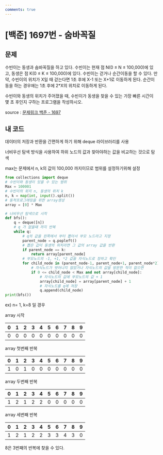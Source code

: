 ```yaml
---
comments: true
---
```


# [백준] 1697번 - **숨바꼭질** 

## 문제

수빈이는 동생과 숨바꼭질을 하고 있다. 수빈이는 현재 점 N(0 ≤ N ≤ 100,000)에 있고, 동생은 점 K(0 ≤ K ≤ 100,000)에 있다. 수빈이는 걷거나 순간이동을 할 수 있다. 만약, 수빈이의 위치가 X일 때 걷는다면 1초 후에 X-1 또는 X+1로 이동하게 된다. 순간이동을 하는 경우에는 1초 후에 2*X의 위치로 이동하게 된다.

수빈이와 동생의 위치가 주어졌을 때, 수빈이가 동생을 찾을 수 있는 가장 빠른 시간이 몇 초 후인지 구하는 프로그램을 작성하시오.

source : [문제링크 백준 - 1697](https://www.acmicpc.net/problem/1697)

## 내 코드

데이터의 저장과 반환을 간편하게 하기 위해 deque 라이브러리를 사용

너비우선 탐색 방식을 사용하여 하위 노드의 값과 찾아야하는 값을 비교하는 것으로 탐색

max는 문제에서 n, k의 값이 100,000 까지이므로 범위를 설정하기위해 설정

```python
from collections import deque
# 수빈이와 동생이 있을 수 있는 범위
Max = 100001
# 수빈이의 위치 n, 동생의 위치 k
n, k = map(int, input().split())
# 동적프로그래밍을 위한 array생성
array = [0] * Max

# 너비우선 탐색으로 시작
def bfs():
    q = deque([n])
    # q 가 없을때 까지 반복
    while q:
      	# q의 값을 왼쪽에서 부터 뽑아서 부모 노드라고 지정
        parent_node = q.popleft()
        # 뽑은 값이 동생의 위치라면 그 값의 array 값을 반환
        if parent_node == k:
            return array[parent_node]
        # 부모노드의 -1, +1, *2 값을 자식노드로 정하고 확인
        for child_node in (parent_node-1, parent_node+1, parent_node*2):
          	# 자식노드가 벗어나지 않았거나 자식노드의 값을 방문한 적이 없으면
            if 0 <= child_node < Max and not array[child_node]:
              	# 자식노드의 값에 부모노드의 값 + 1
                array[child_node] = array[parent_node] + 1
                # 자식노드를 q에 저장 
                q.append(child_node)
print(bfs())
```

ex)  n= 1, k=8 일 경우

array 시작

| 0    | 1    | 2    | 3    | 4    | 5    | 6    | 7    | 8    | 9    |
| ---- | ---- | ---- | ---- | ---- | ---- | ---- | ---- | ---- | ---- |
| 0    | 0    | 0    | 0    | 0    | 0    | 0    | 0    | 0    | 0    |

array 첫번째 반복

| 0    | 1    | 2    | 3    | 4    | 5    | 6    | 7    | 8    | 9    |
| ---- | ---- | ---- | ---- | ---- | ---- | ---- | ---- | ---- | ---- |
| 1    | 0    | 1    | 0    | 0    | 0    | 0    | 0    | 0    | 0    |

array 두번째 반복

| 0    | 1    | 2    | 3    | 4    | 5    | 6    | 7    | 8    | 9    |
| ---- | ---- | ---- | ---- | ---- | ---- | ---- | ---- | ---- | ---- |
| 1    | 2    | 1    | 2    | 2    | 0    | 0    | 0    | 0    | 0    |

array 세번째 반복

| 0    | 1    | 2    | 3    | 4    | 5    | 6    | 7    | 8    | 9    |
| ---- | ---- | ---- | ---- | ---- | ---- | ---- | ---- | ---- | ---- |
| 1    | 2    | 1    | 2    | 2    | 3    | 3    | 4    | 3    | 0    |

8은 3번째의 반복에 찾을 수 있다.
